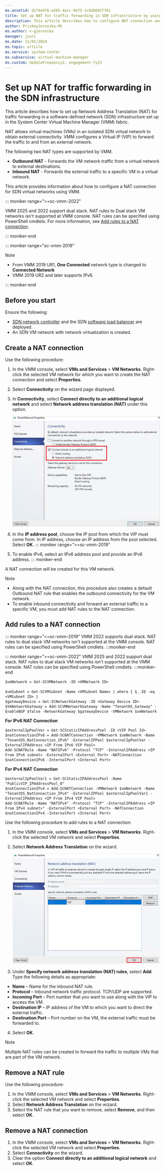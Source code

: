 ```yaml
---
ms.assetid: d174e976-e265-4acc-9ef5-1c92b602f761
title: Set up NAT for traffic forwarding in SDN infrastructure by using VMM.
description: This article describes how to configure NAT connection and NAT rules for traffic forwarding in the SDN infrastructure.
author: PriskeyJeronika-MS
ms.author: v-gjeronika
manager: jsuri
ms.date: 11/01/2024
ms.topic: article
ms.service: system-center
ms.subservice: virtual-machine-manager
ms.custom: UpdateFrequency2, engagement-fy23
---
```


# Set up NAT for traffic forwarding in the SDN infrastructure



This article describes how to set up Network Address Translation (NAT) for traffic forwarding in a software-defined network (SDN) infrastructure set up in the System Center Virtual Machine Manager (VMM) fabric.

NAT allows virtual machines (VMs) in an isolated SDN virtual network to obtain external connectivity. VMM configures a Virtual IP (VIP) to forward the traffic to and from an external network.

The following two NAT types are supported by VMM.

- **Outbound NAT** - Forwards the VM network traffic from a virtual network to external destinations.
- **Inbound NAT** - Forwards the external traffic to a specific VM in a virtual network.

This article provides information about how to configure a NAT connection for SDN virtual networks using VMM.

::: moniker range=">=sc-vmm-2022"

VMM 2025 and 2022 support dual stack. NAT rules to Dual stack VM networks isn't supported at VMM console. NAT rules can be specified using PowerShell cmdlets. For more information, see [Add rules to a NAT connection](#add-rules-to-a-nat-connection).

::: moniker-end

::: moniker range="sc-vmm-2019"

>[!NOTE]
>- From VMM 2019 UR1, **One Connected** network type is changed to **Connected Network**
>- VMM 2019 UR2 and later supports IPv6.

::: moniker-end

## Before you start

Ensure the following:
- [SDN network controller](sdn-controller.md) and the SDN [software load balancer](sdn-slb.md) are deployed.
- An SDN VM network with network virtualization is created.

## Create a NAT connection

Use the following procedure:

1. In the VMM console, select **VMs and Services** > **VM Networks**. Right-click the selected VM network for which you want to create the NAT connection and select **Properties**.
2. Select **Connectivity** on the wizard page displayed.

3. In **Connectivity**, select **Connect directly to an additional logical network** and select **Network address translation (NAT)** under this option.

    ![Screenshot of nat connection.](media/sdn-nat/create-connection-directly.png)

4. In the **IP address pool**, choose the IP pool from which the VIP must come from. In IP address, choose an IP address from the pool selected. Select **OK**.
::: moniker range=">=sc-vmm-2019"
5. To enable IPv6, select an IPv6 address pool and provide an IPv6 address.
::: moniker-end

A NAT connection will be created for this VM network.

> [!NOTE]
> - Along with the NAT connection, this procedure also creates  a default Outbound NAT rule that enables the outbound connectivity for the VM network.
> - To enable inbound connectivity and forward an external traffic to a specific VM, you must add NAT rules to the NAT connection.

## Add rules to a NAT connection

::: moniker range="<=sc-vmm-2019"
VMM 2022 supports dual stack. NAT rules to dual stack VM networks isn't supported at the VMM console. NAT rules can be specified using PowerShell cmdlets.
:::moniker-end

::: moniker range=">=sc-vmm-2022"
VMM 2025 and 2022 support dual stack. NAT rules to dual stack VM networks isn't supported at the VMM console. NAT rules can be specified using PowerShell cmdlets.
:::moniker-end

```
$vmNetwork = Get-SCVMNetwork -ID <VMNetwork ID>

$vmSubnet = Get-SCVMSubnet -Name <VMSubnet Name> | where { $_.ID -eq <VMSubnet ID> }
$gatewayDevice = Get-SCNetworkGateway -ID <Gateway Device ID>
$VmNetworkGateway = Add-SCVMNetworkGateway -Name "TenantDS_Gateway" -EnableBGP $false -NetworkGateway $gatewayDevice -VMNetwork $vmNetwork
```

**For IPv6 NAT Connection**

```
$externalIpPoolVar = Get-SCStaticIPAddressPool -ID <VIP Pool Id>
$natConnectionIPv6 = Add-SCNATConnection -VMNetwork $vmNetwork -Name "TenantDS_NatConnection_IPv6" -ExternalIPPool $externalIpPoolVar -ExternalIPAddress <IP From IPv6 VIP Pool>
Add-SCNATRule -Name "NATIPv6" -Protocol "TCP" -InternalIPAddress <IP From IPv6 subnet> -ExternalPort <External Port> -NATConnection $natConnectionIPv6 -InternalPort <Internal Port>
```

**For IPv4 NAT Connection**

```
$externalIpPoolVar1 = Get-SCStaticIPAddressPool -Name "PublicVIP_IPAddressPool_0"
$natConnectionIPv4 = Add-SCNATConnection -VMNetwork $vmNetwork -Name "TenantDS_NatConnection_IPv4" -ExternalIPPool $externalIpPoolVar1 -ExternalIPAddress <IP From IPv4 VIP Pool>
Add-SCNATRule -Name "NATIPv4" -Protocol "TCP" -InternalIPAddress <IP From IPv4 subnet>" -ExternalPort <External Port> -NATConnection $natConnectionIPv4 -InternalPort <Internal Port>
```

Use the following procedure to add rules to a NAT connection:

1.	In the VMM console, select **VMs and Services** > **VM Networks**. Right-click the selected VM network and select **Properties**.
2.	Select **Network Address Translation** on the wizard.

    ![Screenshot of nat rules.](media/sdn-nat/nat-rules.png)
3.	Under **Specify network address translation (NAT) rules**, select **Add**.
Type the following details as appropriate:

   - **Name** – Name for the inbound NAT rule.
   - **Protocol** – Inbound network traffic protocol. TCP/UDP are supported.
   - **Incoming Port** – Port number that you want to use along with the VIP to access the VM.
   - **Destination IP** – IP address of the VM to which you want to direct the external traffic.
   - **Destination Port** – Port number on the VM, the external traffic must be forwarded to.
4.	Select **OK**.

>[!NOTE]
> Multiple NAT rules can be created to forward the traffic to multiple VMs that are part of the VM network.

## Remove a NAT rule
Use the following procedure:

1. In the VMM console, select **VMs and Services** > **VM Networks**. Right-click the selected VM network and select **Properties**.
2. Select **Network Address Translation** on the wizard.
3. Select the NAT rule that you want to remove, select **Remove**, and then select **OK**.

## Remove a NAT connection
1.	In the VMM console, select **VMs and Services** > **VM Networks**. Right-click the selected VM network and select **Properties**.
2. Select **Connectivity** on the wizard.
3. Clear the option **Connect directly to an additional logical network** and select **OK**.
